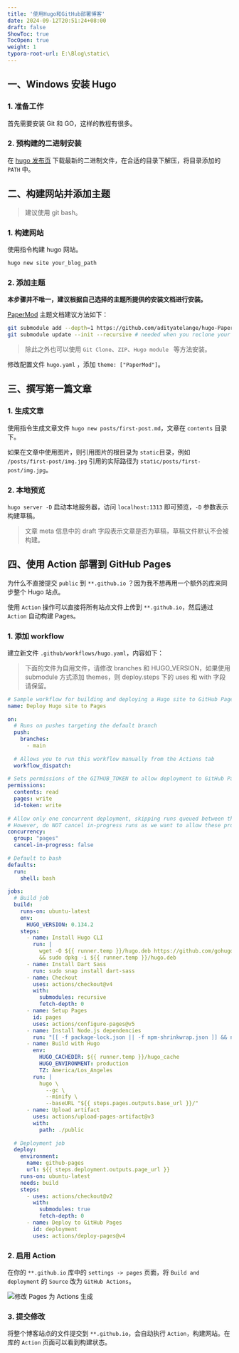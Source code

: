 ```yaml
---
title: '使用Hugo和GitHub部署博客'
date: 2024-09-12T20:51:24+08:00
draft: false
ShowToc: true
TocOpen: true
weight: 1
typora-root-url: E:\Blog\static\
---
```


## 一、Windows 安装 Hugo

### 1. 准备工作

首先需要安装 Git 和 GO，这样的教程有很多。

### 2. 预构建的二进制安装

在 [hugo 发布页](https://github.com/gohugoio/hugo/releases/latest) 下载最新的二进制文件，在合适的目录下解压，将目录添加的 `PATH` 中。

## 二、构建网站并添加主题

> 建议使用 git bash。

### 1. 构建网站

使用指令构建 hugo 网站。

```bash
hugo new site your_blog_path
```

### 2. 添加主题

**本步骤并不唯一，建议根据自己选择的主题所提供的安装文档进行安装。**

[PaperMod](https://adityatelange.github.io/hugo-PaperMod/) 主题文档建议方法如下：

```bash
git submodule add --depth=1 https://github.com/adityatelange/hugo-PaperMod.git themes/PaperMod
git submodule update --init --recursive # needed when you reclone your repo (submodules may not get cloned automatically)
```

> 除此之外也可以使用 `Git Clone`、`ZIP`、`Hugo module ` 等方法安装。

修改配置文件 `hugo.yaml` ，添加 `theme: ["PaperMod"]`。

## 三、撰写第一篇文章

### 1. 生成文章

使用指令生成文章文件 `hugo new posts/first-post.md`，文章在 `contents` 目录下。

如果在文章中使用图片，则引用图片的根目录为 `static`目录，例如 `/posts/first-post/img.jpg` 引用的实际路径为 `static/posts/first-post/img.jpg`。

### 2. 本地预览

`hugo server -D` 启动本地服务器，访问 `localhost:1313` 即可预览，`-D` 参数表示构建草稿。

> 文章 meta 信息中的 draft 字段表示文章是否为草稿，草稿文件默认不会被构建。

## 四、使用 Action 部署到 GitHub Pages

为什么不直接提交 `public` 到 `**.github.io` ？因为我不想再用一个额外的库来同步整个 Hugo 站点。

使用 `Action` 操作可以直接将所有站点文件上传到 `**.github.io`，然后通过 `Action` 自动构建 Pages。

### 1. 添加 workflow

建立新文件 `.github/workflows/hugo.yaml`，内容如下：

> 下面的文件为自用文件，请修改 branches 和 HUGO_VERSION，如果使用 submodule 方式添加 themes，则 deploy.steps 下的 uses 和 with 字段请保留。

```yaml
# Sample workflow for building and deploying a Hugo site to GitHub Pages
name: Deploy Hugo site to Pages
​
on:
  # Runs on pushes targeting the default branch
  push:
    branches:
      - main
​
  # Allows you to run this workflow manually from the Actions tab
  workflow_dispatch:
​
# Sets permissions of the GITHUB_TOKEN to allow deployment to GitHub Pages
permissions:
  contents: read
  pages: write
  id-token: write
​
# Allow only one concurrent deployment, skipping runs queued between the run in-progress and latest queued.
# However, do NOT cancel in-progress runs as we want to allow these production deployments to complete.
concurrency:
  group: "pages"
  cancel-in-progress: false
​
# Default to bash
defaults:
  run:
    shell: bash
​
jobs:
  # Build job
  build:
    runs-on: ubuntu-latest
    env:
      HUGO_VERSION: 0.134.2
    steps:
      - name: Install Hugo CLI
        run: |
          wget -O ${{ runner.temp }}/hugo.deb https://github.com/gohugoio/hugo/releases/download/v${HUGO_VERSION}/hugo_extended_${HUGO_VERSION}_linux-amd64.deb \
          && sudo dpkg -i ${{ runner.temp }}/hugo.deb          
      - name: Install Dart Sass
        run: sudo snap install dart-sass
      - name: Checkout
        uses: actions/checkout@v4
        with:
          submodules: recursive
          fetch-depth: 0
      - name: Setup Pages
        id: pages
        uses: actions/configure-pages@v5
      - name: Install Node.js dependencies
        run: "[[ -f package-lock.json || -f npm-shrinkwrap.json ]] && npm ci || true"
      - name: Build with Hugo
        env:
          HUGO_CACHEDIR: ${{ runner.temp }}/hugo_cache
          HUGO_ENVIRONMENT: production
          TZ: America/Los_Angeles
        run: |
          hugo \
            --gc \
            --minify \
            --baseURL "${{ steps.pages.outputs.base_url }}/"          
      - name: Upload artifact
        uses: actions/upload-pages-artifact@v3
        with:
          path: ./public
​
  # Deployment job
  deploy:
    environment:
      name: github-pages
      url: ${{ steps.deployment.outputs.page_url }}
    runs-on: ubuntu-latest
    needs: build
    steps:
      - uses: actions/checkout@v2
        with:
          submodules: true
          fetch-depth: 0
      - name: Deploy to GitHub Pages
        id: deployment
        uses: actions/deploy-pages@v4
```

### 2. 启用 Action

在你的 `**.github.io` 库中的 `settings -> pages` 页面，将 `Build and deployment` 的 `Source` 改为 `GitHub Actions`。

![修改 Pages 为 Actions 生成](/posts/images/How-to-use-hugo-on-GitHub/1.png)

### 3. 提交修改

将整个博客站点的文件提交到 `**.github.io`，会自动执行 `Action`，构建网站。在库的 `Action` 页面可以看到构建状态。
